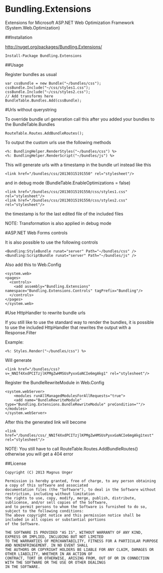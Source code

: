 Bundling.Extensions
===================

Extensions for Microsoft ASP.NET Web Optimization Framework (System.Web.Optimization)

##Installation

http://nuget.org/packages/Bundling.Extensions/

    Install-Package Bundling.Extensions

##Usage

Register bundles as usual

    var cssBundle = new Bundle("~/bundles/css");
    cssBundle.Include("~/css/styles1.css");
    cssBundle.Include("~/css/styles2.css");
    // Add transforms here
    BundleTable.Bundles.Add(cssBundle);

#Urls without querystring

To override bundle url generation call this after you added your bundles to the BundleTable.Bundles

    RouteTable.Routes.AddBundleRoutes();

To output the custom urls use the following methods

    <%: BundlingHelper.RenderStyles("~/bundles/css") %>
    <%: BundlingHelper.RenderScript("~/bundles/js") %>

This will generate urls with a timestamp in the bundle url instead like this

    <link href="/bundles/css/20130315191550" rel="stylesheet"/>

and in debug mode (BundleTable.EnableOptimizations = false)

    <link href="/bundles/css/20130315191550/css/styles1.css" rel="stylesheet"/>
    <link href="/bundles/css/20130315191550/css/styles2.css" rel="stylesheet"/>

the timestamp is for the last edited file of the included files

NOTE: Transformation is also applied in debug mode

#ASP.NET Web Forms controls

It is also possible to use the following controls

    <Bundling:StyleBundle runat="server" Path="~/bundles/css" />
    <Bundling:ScriptBundle runat="server" Path="~/bundles/js" />

Also add this to Web.Config

    <system.web>
    <pages>
      <controls>
        <add assembly="Bundling.Extensions" namespace="Bundling.Extensions.Controls" tagPrefix="Bundling"/>
      </controls>
    </pages>
    </system.web>

#Use HttpHandler to rewrite bundle urls

If you still like to use the standard way to render the bundles, it is possible to use the included HttpHandler that rewrites the output with a Response.Filter

Example:

    <%: Styles.Render("~/bundles/css") %>

Will generate

    <link href="/bundles/css?v=_NNIf4XxdPCITzjlKPMgZwHMSUsPyxxGaNCIe6mgAkg1" rel="stylesheet"/>

Register the BundleRewriteModule in Web.Config

    <system.webServer>
        <modules runAllManagedModulesForAllRequests="true">
	    <add name="BundleRewriteModule" type="Bundling.Extensions.BundleRewriteModule" preCondition=""/>
	</modules>
    </system.webServer>
    
After this the generated link will become

    <link href="/bundles/css/_NNIf4XxdPCITzjlKPMgZwHMSUsPyxxGaNCIe6mgAkg1test" rel="stylesheet"/>

NOTE: You still have to call RouteTable.Routes.AddBundleRoutes() otherwise you will get a 404 error

##License

    Copyright (C) 2013 Magnus Unger
    
    Permission is hereby granted, free of charge, to any person obtaining a copy of this software and associated 
    documentation files (the "Software"), to deal in the Software without restriction, including without limitation 
    the rights to use, copy, modify, merge, publish, distribute, sublicense, and/or sell copies of the Software, 
    and to permit persons to whom the Software is furnished to do so, subject to the following conditions:
    The above copyright notice and this permission notice shall be included in all copies or substantial portions 
    of the Software.
    
    THE SOFTWARE IS PROVIDED "AS IS", WITHOUT WARRANTY OF ANY KIND, EXPRESS OR IMPLIED, INCLUDING BUT NOT LIMITED 
    TO THE WARRANTIES OF MERCHANTABILITY, FITNESS FOR A PARTICULAR PURPOSE AND NONINFRINGEMENT. IN NO EVENT SHALL 
    THE AUTHORS OR COPYRIGHT HOLDERS BE LIABLE FOR ANY CLAIM, DAMAGES OR OTHER LIABILITY, WHETHER IN AN ACTION OF 
    CONTRACT, TORT OR OTHERWISE, ARISING FROM, OUT OF OR IN CONNECTION WITH THE SOFTWARE OR THE USE OR OTHER DEALINGS 
    IN THE SOFTWARE.
